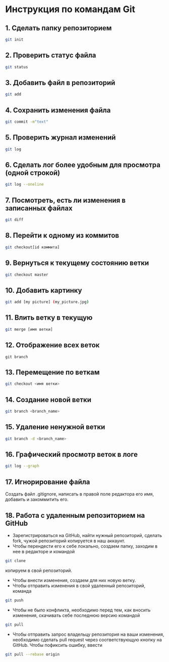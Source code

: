 # Инструкция по командам Git
## 1. Сделать папку репозиторием
```sh
git init
```
## 2. Проверить статус файла
```sh
git status
```
## 3. Добавить файл в репозиторий
```sh
git add
```
## 4. Сохранить изменения файла
```sh
git commit -m"text"
```
## 5. Проверить журнал изменений
```sh
git log
```
## 6. Сделать лог более удобным для просмотра (одной строкой)
```sh
git log --oneline
```
## 7. Посмотреть, есть ли изменения в записанных файлах
```sh
git diff
```
## 8. Перейти к одному из коммитов
```sh
git checkout[id коммита]
```
## 9. Вернуться к текущему состоянию ветки
```sh
git checkout master
```
## 10. Добавить картинку
```sh
git add [my picture] (my_picture.jpg)
```
## 11. Влить ветку в текущую
```sh
git merge [имя ветки]
```
## 12. Отображение всех веток
```
git branch
```
## 13. Перемещение по веткам
```sh
git checkout <имя ветки>
```
## 14. Создание новой ветки
```sh
git branch <branch_name>
```
## 15. Удаление ненужной ветки
```sh
git branch -d <branch_name>
```
## 16. Графический просмотр веток в логе
```sh
git log --graph
```
## 17. Игнорирование файла
Создать файл .gitignore, написать в правой поле редактора его имя, добавить и закоммитить его.

## 18. Работа с удаленным репозиторием на GitHub
* Зарегистрироваться на GitHub, найти нужный репозиторий, сделать fork, чужой репозиторий копируется в наш аккаунт.
* Чтобы перендести его к себе локально, создаем папку, заходим в нее в редакторе и командой 
```sh
git clone
```
копируем в свой репозиторий.

* Чтобы внести изменения, создаем для них новую ветку.
* Чтобы отправить изменения в свой удаленный репозиторий, команда
```sh
git push
```
* Чтобы не было конфликта, необходимо перед тем, как вносить изменения, скачивать себе последнюю версию командой
```sh
git pull
```
* Чтобы отправить запрос владельцу репозитория на ваши изменения, необходимо сделать pull request через соответствующую кнопку на GitHub.
Чтобы пофиксить ошибку, ввести 
```sh
git pull --rebase origin
```

